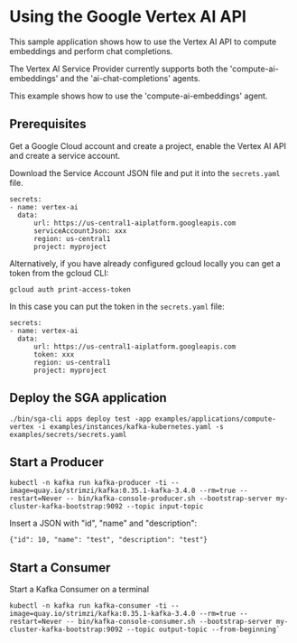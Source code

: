 # Using the Google Vertex AI API

This sample application shows how to use the Vertex AI API to compute embeddings and perform chat completions.

The Vertex AI Service Provider currently supports both the 'compute-ai-embeddings' and the 'ai-chat-completions' agents.

This example shows how to use the 'compute-ai-embeddings' agent.

## Prerequisites

Get a Google Cloud account and create a project, enable the Vertex AI API and create a service account.

Download the Service Account JSON file and put it into the `secrets.yaml` file.

```
secrets:  
- name: vertex-ai
  data:
      url: https://us-central1-aiplatform.googleapis.com  
      serviceAccountJson: xxx
      region: us-central1
      project: myproject
```

Alternatively, if you have already configured gcloud locally you can get a token from the gcloud CLI:

```
gcloud auth print-access-token
```

In this case you can put the token in the `secrets.yaml` file:

```
secrets:  
- name: vertex-ai
  data:
      url: https://us-central1-aiplatform.googleapis.com  
      token: xxx
      region: us-central1
      project: myproject
```

## Deploy the SGA application

```
./bin/sga-cli apps deploy test -app examples/applications/compute-vertex -i examples/instances/kafka-kubernetes.yaml -s examples/secrets/secrets.yaml
```

## Start a Producer
```
kubectl -n kafka run kafka-producer -ti --image=quay.io/strimzi/kafka:0.35.1-kafka-3.4.0 --rm=true --restart=Never -- bin/kafka-console-producer.sh --bootstrap-server my-cluster-kafka-bootstrap:9092 --topic input-topic
```

Insert a JSON with "id", "name" and "description":

```
{"id": 10, "name": "test", "description": "test"}
```


## Start a Consumer

Start a Kafka Consumer on a terminal

```
kubectl -n kafka run kafka-consumer -ti --image=quay.io/strimzi/kafka:0.35.1-kafka-3.4.0 --rm=true --restart=Never -- bin/kafka-console-consumer.sh --bootstrap-server my-cluster-kafka-bootstrap:9092 --topic output-topic --from-beginning`
```

